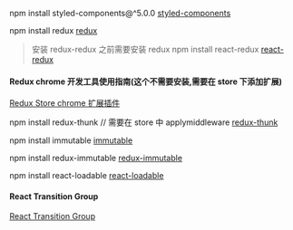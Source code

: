 npm install styled-components@^5.0.0
[styled-components](https://github.com/styled-components/styled-components)

npm install redux
[redux](https://github.com/reduxjs/redux)

> 安装 redux-redux 之前需要安装 redux
> npm install react-redux
> [react-redux](https://github.com/reduxjs/react-redux)

#### Redux chrome 开发工具使用指南(这个不需要安装,需要在 store 下添加扩展)

[Redux Store chrome 扩展插件](https://github.com/zalmoxisus/redux-devtools-extension)

npm install redux-thunk // 需要在 store 中 applymiddleware
[redux-thunk](https://github.com/reduxjs/redux-thunk)

npm install immutable
[immutable](https://github.com/immutable-js/immutable-js)

npm install redux-immutable
[redux-immutable](https://github.com/gajus/redux-immutable)

npm install react-loadable
[react-loadable](https://github.com/jamiebuilds/react-loadable)

#### React Transition Group

[React Transition Group](https://reactcommunity.org/react-transition-group/)
